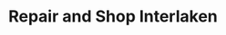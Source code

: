 ---
title: "Repair and Shop Interlaken"
url: /interlaken/repair-and-shop-interlaken/
shop: Allgemein
---